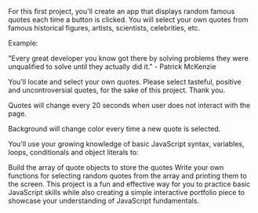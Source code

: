 For this first project, you'll create an app that displays random famous quotes each time a button is clicked. You will select your own quotes from famous historical figures, artists, scientists, celebrities, etc.

Example:

"Every great developer you know got there by solving problems they were unqualified to solve until they actually did it." - Patrick McKenzie

You'll locate and select your own quotes. Please select tasteful, positive and uncontroversial quotes, for the sake of this project. Thank you.

Quotes will change every 20 seconds when user does not interact with the page.

Background will change color every time a new quote is selected.

You'll use your growing knowledge of basic JavaScript syntax, variables, loops, conditionals and object literals to:

Build the array of quote objects to store the quotes
Write your own functions for selecting random quotes from the array and printing them to the screen.
This project is a fun and effective way for you to practice basic JavaScript skills while also creating a simple interactive portfolio piece to showcase your understanding of JavaScript fundamentals.